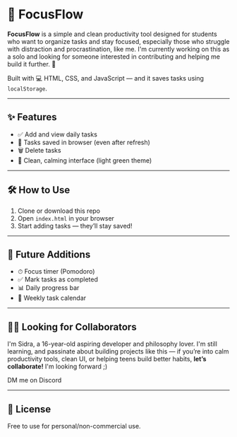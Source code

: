 # 🌿 FocusFlow

**FocusFlow** is a simple and clean productivity tool designed for students who want to organize tasks and stay focused, especially those who struggle with distraction and procrastination, like me. I'm currently working on this as a solo and looking for someone interested in contributing and helping me build it further. 🤝

Built with 💻 HTML, CSS, and JavaScript — and it saves tasks using `localStorage`.

---

## ✨ Features

- ✅ Add and view daily tasks
- 💾 Tasks saved in browser (even after refresh)
- 🗑️ Delete tasks
- 🧠 Clean, calming interface (light green theme)

---

## 🛠 How to Use

1. Clone or download this repo
2. Open `index.html` in your browser
3. Start adding tasks — they’ll stay saved!

---

## 🧠 Future Additions

- ⏱ Focus timer (Pomodoro)
- ✅ Mark tasks as completed
- 📊 Daily progress bar
- 📆 Weekly task calendar

---

## 🙋‍♀️ Looking for Collaborators

I'm Sidra, a 16-year-old aspiring developer and philosophy lover. I'm still learning, and passinate about building projects like this — if you’re into calm productivity tools, clean UI, or helping teens build better habits, **let’s collaborate!**
I'm looking forward ;)

DM me on Discord 

---

## 📄 License

Free to use for personal/non-commercial use.

